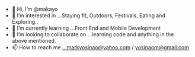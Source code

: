- 👋 Hi, I’m @makayo
- 👀 I’m interested in ...Staying fit, Outdoors, Festivals, Eating and Exploring..
- 🌱 I’m currently learning ...Front End and Mobile Development
- 💞️ I’m looking to collaborate on ...learning code and anything in the above mentioned.
- 📫 How to reach me ...markyosinao@yahoo.com / yosinaom@gmail.com


<!---
makayo/makayo is a ✨ special ✨ repository because its `README.md` (this file) appears on your GitHub profile.
You can click the Preview link to take a look at your changes.
--->
